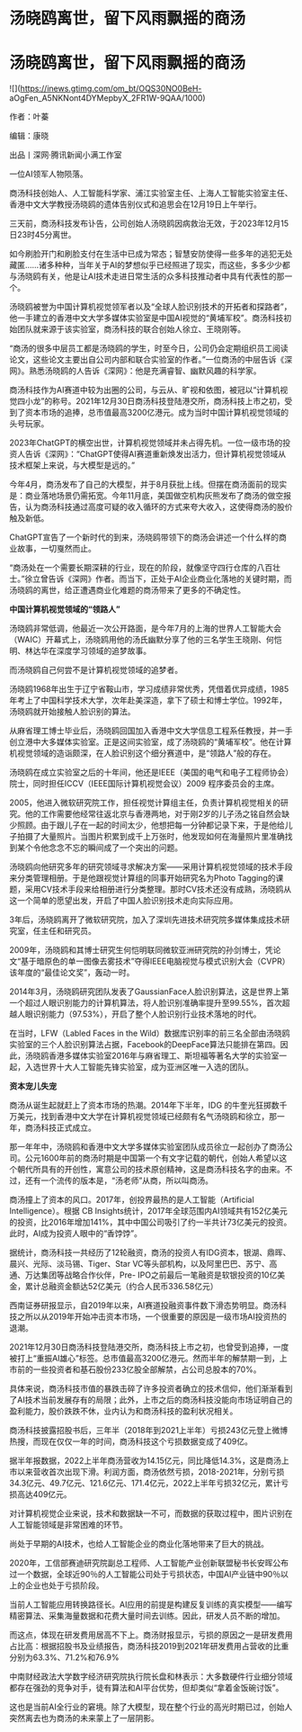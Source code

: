 # 汤晓鸥离世，留下风雨飘摇的商汤

# 汤晓鸥离世，留下风雨飘摇的商汤

![](https://inews.gtimg.com/om_bt/OQS30NO0BeH-
aOgFen_A5NKNont4DYMepbyX_2FR1W-9QAA/1000)

作者：叶蓁

编辑：康晓

出品丨深网·腾讯新闻小满工作室

一位AI领军人物陨落。

商汤科技创始人、人工智能科学家、浦江实验室主任、上海人工智能实验室主任、香港中文大学教授汤晓鸥的遗体告别仪式和追思会在12月19日上午举行。

三天前，商汤科技发布讣告，公司创始人汤晓鸥因病救治无效，于2023年12月15日23时45分离世。

如今刷脸开门和刷脸支付在生活中已成为常态；智慧安防使得一些多年的逃犯无处藏匿……诸多种种，当年关于AI的梦想似乎已经照进了现实，而这些，多多少少都与汤晓鸥有关，他是让AI技术走进日常生活的众多科技推动者中具有代表性的那一个。

汤晓鸥被誉为中国计算机视觉领军者以及“全球人脸识别技术的开拓者和探路者”，他一手建立的香港中文大学多媒体实验室是中国AI视觉的“黄埔军校”。商汤科技初始团队就来源于该实验室，商汤科技的联合创始人徐立、王晓刚等。

“商汤的很多中层员工都是汤晓鸥的学生，时至今日，公司仍会定期组织员工阅读论文，这些论文主要出自公司内部和联合实验室的作者。”一位商汤的中层告诉《深网》。熟悉汤晓鸥的人告诉《深网》：他是充满睿智、幽默风趣的科学家。

商汤科技作为AI赛道中较为出圈的公司，与云从、旷视和依图，被冠以“计算机视觉四小龙”的称号。2021年12月30日商汤科技登陆港交所，商汤科技上市之初，受到了资本市场的追捧，总市值最高3200亿港元。成为当时中国计算机视觉领域的头号玩家。

2023年ChatGPT的横空出世，计算机视觉领域并未占得先机。一位一级市场的投资人告诉《深网》：“ChatGPT使得AI赛道重新焕发出活力，但计算机视觉领域从技术框架上来说，与大模型是远的。”

今年4月，商汤发布了自己的大模型，并于8月获批上线。但摆在商汤面前的现实是：商业落地场景仍需拓宽。今年11月底，美国做空机构灰熊发布了商汤的做空报告，认为商汤科技通过高度可疑的收入循环的方式来夸大收入，这使得商汤的股价触及新低。

ChatGPT宣告了一个新时代的到来，汤晓鸥带领下的商汤会讲述一个什么样的商业故事，一切戛然而止。

“商汤处在一个需要长期深耕的行业，现在的阶段，就像坚守四行仓库的八百壮士。”徐立曾告诉《深网》作者。而当下，正处于AI企业商业化落地的关键时期，而汤晓鸥的离世，给正遭遇商业化难题的商汤带来了更多的不确定性。

**中国计算机视觉领域的“领路人”**

汤晓鸥非常低调，他最近一次公开路面，是今年7月的上海的世界人工智能大会（WAIC）开幕式上，汤晓鸥用他的汤氏幽默分享了他的三名学生王晓刚、何恺明、林达华在深度学习领域的追梦故事。

而汤晓鸥自己何尝不是计算机视觉领域的追梦者。

汤晓鸥1968年出生于辽宁省鞍山市，学习成绩非常优秀，凭借着优异成绩，1985年考上了中国科学技术大学，次年赴美深造，拿下了硕士和博士学位。1992年，汤晓鸥就开始接触人脸识别的算法。

从麻省理工博士毕业后，汤晓鸥回国加入香港中文大学信息工程系任教授，并一手创立港中大多媒体实验室。正是这间实验室，成了汤晓鸥的“黄埔军校”。他在计算机视觉领域的造诣颇深，在人脸识别这个细分赛道中，是“领路人”般的存在。

汤晓鸥在成立实验室之后的十年间，他还是IEEE（美国的电气和电子工程师协会）院士，同时担任ICCV（IEEE国际计算机视觉会议）2009 程序委员会的主席。

2005，他进入微软研究院工作，担任视觉计算组主任，负责计算机视觉相关的研究。他的工作需要他经常往返北京与香港两地，对于刚2岁的儿子汤之铭自然会缺少照顾。由于跟儿子在一起的时间太少，他想把每一分钟都记录下来，于是他给儿子拍摄了大量照片。当图片积累到成千上万张时，他发现如何在海量照片里准确找到某个令他念念不忘的瞬间成了一个突出的问题。

汤晓鸥向他研究多年的研究领域寻求解决方案——采用计算机视觉领域的技术手段来分类管理相册。于是他跟视觉计算组的同事开始研究名为Photo
Tagging的课题，采用CV技术手段来给相册进行分类整理。那时CV技术还没有成熟，汤晓鸥从这一个简单的愿望出发，开启了中国人脸识别技术走向实际应用。

3年后，汤晓鸥离开了微软研究院，加入了深圳先进技术研究院多媒体集成技术研究室，任主任和研究员。

2009年，汤晓鸥和其博士研究生何恺明联同微软亚洲研究院的孙剑博士，凭论文“基于暗原色的单一图像去雾技术”夺得IEEE电脑视觉与模式识别大会（CVPR）该年度的“最佳论文奖”，轰动一时。

2014年3月，汤晓鸥研究团队发表了GaussianFace人脸识别算法，这是世界上第一个超过人眼识别能力的计算机算法，将人脸识别准确率提升至99.55%，首次超越人眼识别能力（97.53%），开启了整个人脸识别行业技术落地的时代。

在当时，LFW（Labled Faces in the
Wild）数据库识别率的前三名全部由汤晓鸥实验室的三个人脸识别算法占据，Facebook的DeepFace算法只能排在第四。因此，汤晓鸥香港多媒体实验室2016年与麻省理工、斯坦福等著名大学的实验室一起，入选世界十大人工智能先锋实验室，成为亚洲区唯一入选的团队。

**资本宠儿失宠**

商汤从诞生起就赶上了资本市场的热潮。2014年下半年，IDG
的牛奎光狂掷数千万美元，找到香港中文大学在计算机视觉领域已经颇有名气汤晓鸥和徐立，那一年，商汤科技正式成立。

那一年年中，汤晓鸥和香港中文大学多媒体实验室团队成员徐立一起创办了商汤公司。公元1600年前的商汤时期是中国第一个有文字记载的朝代，创始人希望以这个朝代所具有的开创性，寓意公司的技术原创精神，这是商汤科技名字的由来。不过，还有一个流传的版本是，“汤老师”从商，所以叫商汤。

商汤撞上了资本的风口。2017年，创投界最热的是人工智能（Artificial Intelligence）。根据 CB
Insights统计，2017年全球范围内AI领域共有152亿美元的投资，比2016年增加141%，其中中国公司吸引了约一半共计73亿美元的投资。此时，AI成为投资人眼中的“香饽饽”。

据统计，商汤科技一共经历了12轮融资，商汤的投资人有IDG资本，银湖、鼎晖、晨兴、光际、淡马锡、Tiger、Star
VC等头部机构，以及阿里巴巴、苏宁、高通、万达集团等战略合作伙伴，Pre-
IPO之前最后一笔融资是软银投资的10亿美金，累计总融资金额达52亿美元（约合人民币336.58亿元）

西南证券研报显示，自2019年以来，AI赛道投融资事件数下滑态势明显。商汤科技之所以从2019年开始冲击资本市场，一个很重要的原因是一级市场AI投资热的退潮。

2021年12月30日商汤科技登陆港交所，商汤科技上市之初，也曾受到追捧，一度被打上“重振AI雄心”标签。总市值最高3200亿港元。然而半年的解禁期一到，上市前的一些投资者和基石股份233亿股全部解禁，占公司总股本的70%。

具体来说，商汤科技市值的暴跌击碎了许多投资者确立的技术信仰，他们渐渐看到了AI技术当前发展存有的局限；此外，上市之后的商汤科技没能向市场证明自己的盈利能力，股价跌跌不休，业内认为和商汤科技的盈利状况相关。

商汤科技披露招股书后，三年半（2018年到2021上半年）亏损243亿元登上微博热搜，而现在仅仅一年的时间，商汤科技这个亏损数据变成了409亿。

据半年报数据，2022上半年商汤营收为14.15亿元，同比降低14.3%，这是商汤上市以来营收首次出现下滑。利润方面，商汤依然亏损，2018-2021年，分别亏损34.3亿元、49.7亿元、121.6亿元、171.4亿元，2022上半年亏损32亿元，累计亏损高达409亿元。

对计算机视觉企业来说，技术和数据缺一不可，而数据的获取过程中，图片识别在人工智能领域是非常困难的环节。

尚处于早期的AI技术，也给人工智能企业的商业化落地带来了巨大的挑战。

2020年，工信部赛迪研究院副总工程师、人工智能产业创新联盟秘书长安晖公布过一个数据，全球近90％的人工智能公司处于亏损状态，中国AI产业链中90％以上的企业也处于亏损阶段。

当前人工智能应用转换路径长。AI应用的前提是构建反复训练的真实模型——编写精密算法、采集海量数据和花费大量时间去训练。因此，研发人员不断的增加。

而这点，体现在研发费用居高不下上。商汤财报显示，亏损的原因之一是研发费用占比高：根据招股书及业绩报告，商汤科技2019到2021年研发费用占营收的比重分别为63.3%、71.2%和76.9%

中南财经政法大学数字经济研究院执行院长盘和林表示：大多数硬件行业细分领域都存在强劲的竞争对手，徒有算法和AI平台优势，但却类似“拿着金饭碗讨饭”。

这也是当前AI全行业的窘境。除了大模型，现在整个行业的高光时期已过，创始人突然离去也为商汤的未来蒙上了一层阴影。


